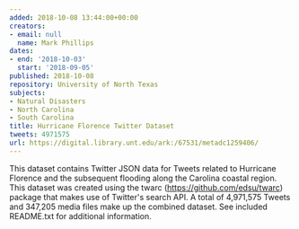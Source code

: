 ```yaml
---
added: 2018-10-08 13:44:00+00:00
creators:
- email: null
  name: Mark Phillips
dates:
- end: '2018-10-03'
  start: '2018-09-05'
published: 2018-10-08
repository: University of North Texas
subjects:
- Natural Disasters
- North Carolina
- South Carolina
title: Hurricane Florence Twitter Dataset
tweets: 4971575
url: https://digital.library.unt.edu/ark:/67531/metadc1259406/
---
```


This dataset contains Twitter JSON data for Tweets related to Hurricane Florence and the subsequent flooding along the Carolina coastal region. This dataset was created using the twarc (https://github.com/edsu/twarc) package that makes use of Twitter's search API. A total of 4,971,575 Tweets and 347,205 media files make up the combined dataset. See included README.txt for additional information.
